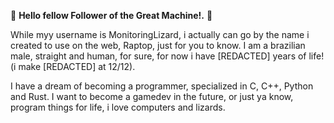 🤖 **Hello fellow Follower of the Great Machine!.** 🤖

  While myy username is MonitoringLizard, i actually can go by the name  i created to use on the web, Raptop, just for you to know. I am a brazilian male, straight and human, for sure, for now i have [REDACTED] years of life! (i make [REDACTED] at 12/12).
  
  I have a dream of becoming a programmer, specialized in C, C++, Python and Rust. I want to become a gamedev in the future, or just ya know, program things for life, i love computers and lizards.
  
<!---
MonitoringLizard/MonitoringLizard is a ✨ special ✨ repository because its `README.md` (this file) appears on your GitHub profile.
You can click the Preview link to take a look at your changes.
--->
